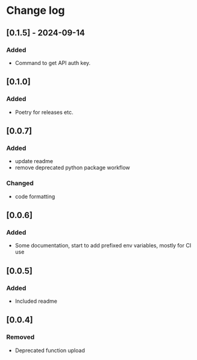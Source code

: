 # Change log

## [0.1.5] - 2024-09-14

### Added

* Command to get API auth key.

## [0.1.0]

### Added

* Poetry for releases etc.

## [0.0.7]

### Added

* update readme
* remove deprecated python package workflow

### Changed

* code formatting

## [0.0.6]

### Added

* Some documentation, start to add prefixed env variables, mostly for CI use

## [0.0.5]

### Added

* Included readme

## [0.0.4]

### Removed

* Deprecated function upload
